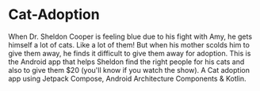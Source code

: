 # Cat-Adoption
When Dr. Sheldon Cooper is feeling blue due to his fight with Amy, he gets himself a lot of cats. Like a lot of them! But when his mother scolds him to give them away, he finds it difficult to give them away for adoption. This is the Android app that helps Sheldon find the right people for his cats and also to give them $20 (you'll know if you watch the show). A Cat adoption app using Jetpack Compose, Android Architecture Components &amp; Kotlin.

